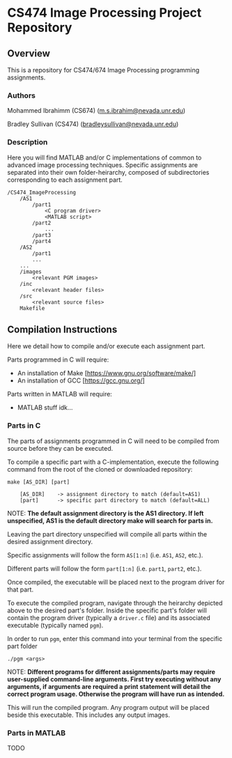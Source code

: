 # CS474 Image Processing Project Repository

## Overview

This is a repository for CS474/674 Image Processing programming assignments.

### Authors

Mohammed Ibrahimm (CS674) (m.s.ibrahim@nevada.unr.edu)

Bradley Sullivan (CS474) (bradleysullivan@nevada.unr.edu)

### Description

Here you will find MATLAB and/or C implementations of common to advanced image processing techniques. Specific assignments are separated into their own folder-heirarchy, composed of subdirectories corresponding to each assignment part.
    
    /CS474_ImageProcessing
        /AS1
            /part1
                <C program driver>
                <MATLAB script>
            /part2
                ...
            /part3
            /part4
        /AS2
            /part1
            ...
        ...
        /images
            <relevant PGM images>
        /inc
            <relevant header files>
        /src
            <relevant source files>
        Makefile

## Compilation Instructions

Here we detail how to compile and/or execute each assignment part. 

Parts programmed in C will require:
- An installation of Make [https://www.gnu.org/software/make/]
- An installation of GCC [https://gcc.gnu.org/]

Parts written in MATLAB will require:
- MATLAB stuff idk...

### Parts in C

The parts of assignments programmed in C will need to be compiled from source before they can be executed.

To compile a specific part with a C-implementation, execute the following command from the root of the cloned or downloaded repository:

    make [AS_DIR] [part]

        [AS_DIR]    -> assignment directory to match (default=AS1)
        [part]      -> specific part directory to match (default=ALL)

NOTE: **The default assignment directory is the AS1 directory. If left unspecified, AS1 is the default directory make will search for parts in.**

Leaving the part directory unspecified will compile all parts within the desired assignment directory.

Specific assignments will follow the form `AS[1:n]` (i.e. `AS1`, `AS2`, etc.). 

Different parts will follow the form `part[1:n]` (i.e. `part1`, `part2`, etc.).

Once compiled, the executable will be placed next to the program driver for that part. 

To execute the compiled program, navigate through the heirarchy depicted above to the desired part's folder. Inside the specific part's folder will contain the program driver (typically a `driver.c` file) and its associated executable (typically named `pgm`).

In order to run `pgm`, enter this command into your terminal from the specific part folder

    ./pgm <args>

NOTE: **Different programs for different assignments/parts may require user-supplied command-line arguments. First try executing without any arguments, if arguments are required a print statement will detail the correct program usage. Otherwise the program will have run as intended.**

This will run the compiled program. Any program output will be placed beside this executable. This includes any output images.

### Parts in MATLAB

TODO


